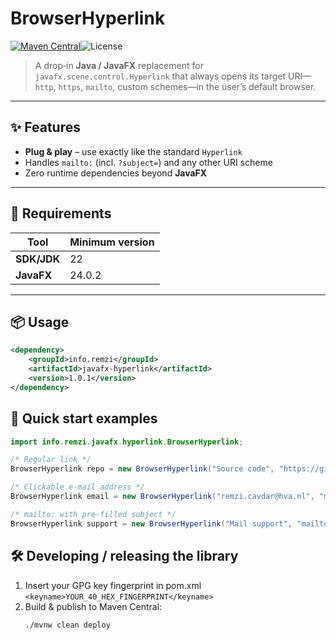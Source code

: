 # BrowserHyperlink

[![Maven Central](https://img.shields.io/maven-central/v/info.remzi/javafx-hyperlink.svg)](https://central.sonatype.com/artifact/info.remzi/javafx-hyperlink)![License](https://img.shields.io/github/license/Remzi1993/javafx-hyperlink.svg)

> A drop‑in **Java / JavaFX** replacement for  
> `javafx.scene.control.Hyperlink` that always opens its target URI—`http`, `https`, `mailto`, custom schemes—in the
> user’s default browser.

---

## ✨ Features

* **Plug & play** – use exactly like the standard `Hyperlink`
* Handles `mailto:` (incl. `?subject=`) and any other URI scheme
* Zero runtime dependencies beyond **JavaFX**

---

## 🔧 Requirements

| Tool        | Minimum version |
|-------------|-----------------|
| **SDK/JDK** | 22              |
| **JavaFX**  | 24.0.2          |

---

## 📦 Usage

```xml
<dependency>
    <groupId>info.remzi</groupId>
    <artifactId>javafx-hyperlink</artifactId>
    <version>1.0.1</version>
</dependency>
```

## 🚀 Quick start examples

```java
import info.remzi.javafx.hyperlink.BrowserHyperlink;

/* Regular link */
BrowserHyperlink repo = new BrowserHyperlink("Source code", "https://github.com/Remzi1993/HvA-OOP2-practicumopdracht");

/* Clickable e‑mail address */
BrowserHyperlink email = new BrowserHyperlink("remzi.cavdar@hva.nl", "mailto:remzi.cavdar@hva.nl");

/* mailto: with pre‑filled subject */
BrowserHyperlink support = new BrowserHyperlink("Mail support", "mailto:support@example.com?subject=Hello%20BrowserHyperlink");
```

## 🛠️ Developing / releasing the library

1. Insert your GPG key fingerprint in pom.xml ```<keyname>YOUR_40_HEX_FINGERPRINT</keyname>```
2. Build & publish to Maven Central:
   ```bash
   ./mvnw clean deploy
   ```